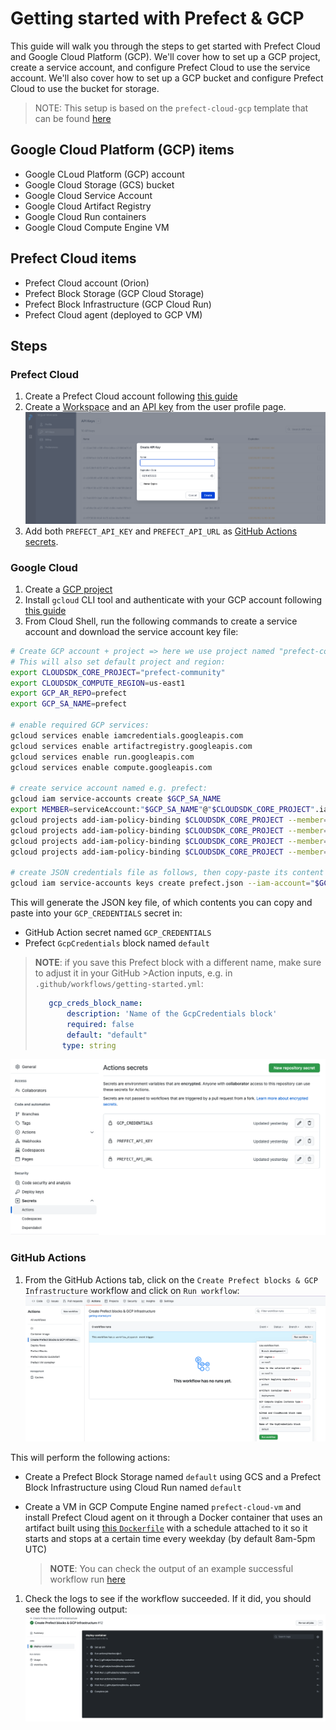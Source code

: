 # Getting started with Prefect & GCP

This guide will walk you through the steps to get started with Prefect Cloud and Google Cloud Platform (GCP). We'll cover how to set up a GCP project, create a service account, and configure Prefect Cloud to use the service account. We'll also cover how to set up a GCP bucket and configure Prefect Cloud to use the bucket for storage.

>NOTE: This setup is based on the `prefect-cloud-gcp` template that can be found [here](https://github.com/anna-geller/prefect-cloud-gcp)

## Google Cloud Platform (GCP) items

- Google CLoud Platform (GCP) account
- Google Cloud Storage (GCS) bucket
- Google Cloud Service Account
- Google Cloud Artifact Registry
- Google Cloud Run containers
- Google Cloud Compute Engine VM

## Prefect Cloud items

- Prefect Cloud account (Orion)
- Prefect Block Storage (GCP Cloud Storage)
- Prefect Block Infrastructure (GCP Cloud Run)
- Prefect Cloud agent (deployed to GCP VM)

## Steps

### Prefect Cloud

1. Create a Prefect Cloud account following [this guide](https://docs.prefect.io/orion/core/getting_started/installation.html#sign-up-for-prefect-cloud)
2. Create a [Workspace](https://docs.prefect.io/orion/core/getting_started/installation.html#create-a-workspace) and an [API key](https://docs.prefect.io/orion/core/getting_started/installation.html#generate-an-api-key) from the user profile page.
   ![API key](img/prefect_api_key.png)
3. Add both `PREFECT_API_KEY` and `PREFECT_API_URL` as [GitHub Actions secrets](https://docs.github.com/en/actions/security-guides/encrypted-secrets).

### Google Cloud

1. Create a [GCP project](https://cloud.google.com/resource-manager/docs/creating-managing-projects)
2. Install `gcloud` CLI tool and authenticate with your GCP account following [this guide](https://cloud.google.com/sdk/docs/install)
3. From Cloud Shell, run the following commands to create a service account and download the service account key file:

```bash
# Create GCP account + project => here we use project named "prefect-community" - replace it with your project name
# This will also set default project and region:
export CLOUDSDK_CORE_PROJECT="prefect-community"
export CLOUDSDK_COMPUTE_REGION=us-east1
export GCP_AR_REPO=prefect
export GCP_SA_NAME=prefect

# enable required GCP services:
gcloud services enable iamcredentials.googleapis.com
gcloud services enable artifactregistry.googleapis.com
gcloud services enable run.googleapis.com
gcloud services enable compute.googleapis.com

# create service account named e.g. prefect:
gcloud iam service-accounts create $GCP_SA_NAME
export MEMBER=serviceAccount:"$GCP_SA_NAME"@"$CLOUDSDK_CORE_PROJECT".iam.gserviceaccount.com
gcloud projects add-iam-policy-binding $CLOUDSDK_CORE_PROJECT --member=$MEMBER --role="roles/run.admin"
gcloud projects add-iam-policy-binding $CLOUDSDK_CORE_PROJECT --member=$MEMBER --role="roles/compute.instanceAdmin.v1"
gcloud projects add-iam-policy-binding $CLOUDSDK_CORE_PROJECT --member=$MEMBER --role="roles/artifactregistry.admin"
gcloud projects add-iam-policy-binding $CLOUDSDK_CORE_PROJECT --member=$MEMBER --role="roles/iam.serviceAccountUser"

# create JSON credentials file as follows, then copy-paste its content into your GHA Secret + Prefect GcpCredentials block:
gcloud iam service-accounts keys create prefect.json --iam-account="$GCP_SA_NAME"@"$CLOUDSDK_CORE_PROJECT".iam.gserviceaccount.com
```

This will generate the JSON key file, of which contents you can copy and paste into your `GCP_CREDENTIALS` secret in:

- GitHub Action secret named `GCP_CREDENTIALS`
- Prefect `GcpCredentials` block named `default`

>**NOTE**: if you save this Prefect block with a different name, make sure to adjust it in your GitHub >Action inputs, e.g. in `.github/workflows/getting-started.yml`:
>
>```yml
>    gcp_creds_block_name:
>        description: 'Name of the GcpCredentials block'
>        required: false
>        default: "default"
>       type: string
>```

![GitHub secrets](img/github_secrets.png)

### GitHub Actions

1. From the GitHub Actions tab, click on the `Create Prefect blocks & GCP Infrastructure` workflow and click on `Run workflow`:
   ![GitHub Actions Workflow](img/github_workflows_run.png)

This will perform the following actions:

- Create a Prefect Block Storage named `default` using GCS and a Prefect Block Infrastructure using Cloud Run named `default`

- Create a VM in GCP Compute Engine named `prefect-cloud-vm` and install Prefect Cloud agent on it through a Docker container that uses an artifact built using [this `Dockerfile`](../Dockerfile) with a schedule attached to it so it starts and stops at a certain time every weekday (by default 8am-5pm UTC)

    >**NOTE**: You can check the output of an example successful workflow run [here](/assets/setup_logs)

1. Check the logs to see if the workflow succeeded. If it did, you should see the following output:
   ![GitHub Actions output](img/github_actions_output.png)
